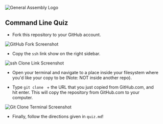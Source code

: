 ![General Assembly Logo](http://i.imgur.com/ke8USTq.png)

## Command Line Quiz
- Fork this repository to your GitHub account.

![GitHub Fork Screenshot]()

- Copy the `ssh` link show on the right sidebar.

![ssh Clone Link Screenshot]()

- Open your terminal and navigate to a place inside your filesystem where you'd like your copy to be (Note: NOT inside another repo).

- Type `git clone ` + the URL that you just copied from GitHub.com, and hit enter. This will copy the repository from GitHub.com to your computer.

![Git Clone Terminal Screenshot]()

- Finally, follow the directions given in `quiz.md`!
